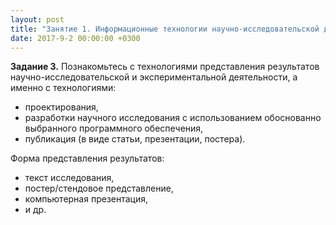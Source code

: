 ```yaml
---
layout: post
title: "Занятие 1. Информационные технологии научно-исследовательской деятельности."
date: 2017-9-2 00:00:00 +0300
---
```


**Задание 3.** Познакомьтесь с технологиями представления результатов научно-исследовательской и экспериментальной деятельности, а именно с технологиями:
* проектирования, 
* разработки научного исследования с использованием обоснованно выбранного программного обеспечения, 
* публикация (в виде статьи, презентации, постера).


Форма представления результатов:
* текст исследования, 
* постер/стендовое представление, 
* компьютерная презентация,
* и др.

